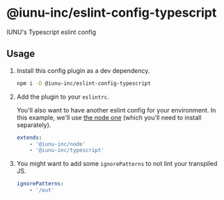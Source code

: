 # @iunu-inc/eslint-config-typescript

IUNU's Typescript eslint config

## Usage

1. Install this config plugin as a dev dependency.

    ```sh
    npm i -D @iunu-inc/eslint-config-typescript
    ```

1. Add the plugin to your `eslintrc`.

    You'll also want to have another eslint config for your environment. In this example, we'll use [the node one](../eslint-config-node/README.md) (which you'll need to install separately).

    ```yaml
    extends:
        - '@iunu-inc/node'
        - '@iunu-inc/typescript'
    ```

1. You might want to add some `ignorePatterns` to not lint your transpiled JS.

    ```yaml
    ignorePatterns:
        - '/out'
    ```
